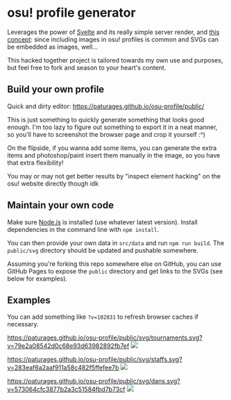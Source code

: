 # osu! profile generator

Leverages the power of [Svelte](https://svelte.dev/) and its really simple server render,
and [this concept](https://github.com/sindresorhus/css-in-readme-like-wat): since including
images in osu! profiles is common and SVGs can be embedded as images, well...

This hacked together project is tailored towards my own use and purposes, but feel free to fork
and season to your heart's content.

## Build your own profile

Quick and dirty editor: https://paturages.github.io/osu-profile/public/

This is just something to quickly generate something that looks good enough. I'm too lazy to
figure out something to export it in a neat manner, so you'll have to screenshot the browser page
and crop it yourself :^)

On the flipside, if you wanna add some items, you can generate the extra items and photoshop/paint
insert them manually in the image, so you have that extra flexibility!

You may or may not get better results by "inspect element hacking" on the osu! website directly
though idk

## Maintain your own code

Make sure [Node.js](https://nodejs.org/en/) is installed (use whatever latest version).
Install dependencies in the command line with `npm install`.

You can then provide your own data in `src/data` and run `npm run build`.
The `public/svg` directory should be updated and pushable somewhere.

Assuming you're forking this repo somewhere else on GitHub, you can use GitHub Pages to expose
the `public` directory and get links to the SVGs (see below for examples).

## Examples

You can add something like `?v=102831` to refresh browser caches if necessary.

https://paturages.github.io/osu-profile/public/svg/tournaments.svg?v=79e2a08542d0c68e93d63982892fb7ef
![](https://paturages.github.io/osu-profile/public/svg/tournaments.svg?v=79e2a08542d0c68e93d63982892fb7ef)

https://paturages.github.io/osu-profile/public/svg/staffs.svg?v=283eaf6a2aaf911a58c482f5ffefee7b
![](https://paturages.github.io/osu-profile/public/svg/staffs.svg?v=283eaf6a2aaf911a58c482f5ffefee7b)

https://paturages.github.io/osu-profile/public/svg/dans.svg?v=573064cfc3877b2a3c51584fbd7b73cf
![](https://paturages.github.io/osu-profile/public/svg/dans.svg?v=573064cfc3877b2a3c51584fbd7b73cf)
